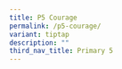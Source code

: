 ```yaml
---
title: P5 Courage
permalink: /p5-courage/
variant: tiptap
description: ""
third_nav_title: Primary 5
---
```


